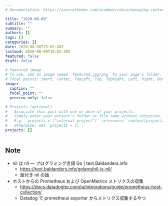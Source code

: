 ```yaml
---
# Documentation: https://sourcethemes.com/academic/docs/managing-content/

title: "2020-08-09"
subtitle: ""
summary: ""
authors: []
tags: []
categories: []
date: 2020-08-08T15:02:49Z
lastmod: 2020-08-08T15:02:49Z
featured: false
draft: false

# Featured image
# To use, add an image named `featured.jpg/png` to your page's folder.
# Focal points: Smart, Center, TopLeft, Top, TopRight, Left, Right, BottomLeft, Bottom, BottomRight.
image:
  caption: ""
  focal_point: ""
  preview_only: false

# Projects (optional).
#   Associate this post with one or more of your projects.
#   Simply enter your project's folder or file name without extension.
#   E.g. `projects = ["internal-project"]` references `content/project/deep-learning/index.md`.
#   Otherwise, set `projects = []`.
projects: []
---
```


## Note

* nil は nil — プログラミング言語 Go | text.Baldanders.info
  * https://text.baldanders.info/golang/nil-is-nil/
  * 型付き nil の話
* ホストからの Prometheus および OpenMetrics メトリクスの収集
  * https://docs.datadoghq.com/ja/integrations/guide/prometheus-host-collection/
  * Datadog で prometheus exporter からメトリクス収集するやつ

